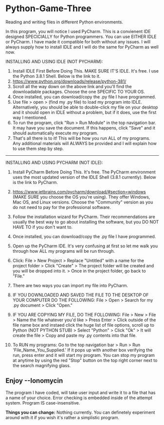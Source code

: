 # Python-Game-Three
Reading and writing files in different Python environments.

In this program, you will notice I used PyCharm. This is a convienent IDE designed SPECICIALLY for Python programmers. You can use EITHER IDLE or PyCharm. I have made it compatible for both without any issues. I will always supply how to install IDLE and I will do the same for PyCharm as well now.

INSTALLING AND USING IDLE (NOT PYCHARM):
1. Install IDLE First Before Doing This. MAKE SURE IT'S IDLE. It's free. I use the Python 3.8.1 Shell. Below is the link to it.
2. https://www.python.org/downloads/release/python-381/
3. Scroll all the way down on the above link and you'll find the downloadable packages. Choose the one SPECIFIC TO YOUR OS.
4. Once installed, you can download/copy the .py file I have programmed.
5. Use file > open > (find my .py file) to load my program into IDLE. Alternatively, you should be able to double-click my file on your desktop and it should open in IDLE without a problem, but if it does, use the first way I mentioned.
6. To run the program, click "Run > Run Module" in the top navigation bar. It may have you save the document. If this happens, click "Save" and it should automatically execute my program.
7. That's all there is to it! This will be how you run ALL of my programs. Any additional materials will ALWAYS be provided and I will explain how to use them step by step.
------------------------------------------------------------------------------------------------------------------------------
INSTALLING AND USING PYCHARM (NOT IDLE):
1. Install PyCharm Before Doing This. It's free. The PyCharm environment uses the most updated version of the IDLE Shell (3.8.1 currently). Below is the link to PyCharm.
2. https://www.jetbrains.com/pycharm/download/#section=windows (MAKE SURE you choose the OS you're using). They offer Windows, Mac OS, and Linux versions. Choose the "Community" version as you do not need to pay for the professional software.

3. Follow the installation wizard for PyCharm. Their recommendations are usually the best way to go about installing the software, but you DO NOT HAVE TO if you don't want to.
4. Once installed, you can download/copy the .py file I have programmed.

5. Open up the PyCharm IDE. It's very confusing at first so let me walk you through how ALL my programs will be run through.
6. Click: File > New Project > Replace "Untitled" with a name for the project folder > Click "Create" > The project folder will be created and you will be dropped into it. > Once in the project folder, go back to "File."

7. There are two ways you can import my file into PyCharm. 

8. IF YOU DOWNLOADED AND SAVED THE FILE TO THE DESKTOP OF YOUR COMPUTER DO THE FOLLOWING: File > Open > Search for my .py document > Click "Open."
9. IF YOU ARE COPYING MY FILE, DO THE FOLLOWING: File > New > File > Name the file whatever you'd like > Press Enter > Click outside of the file name box and instaed click the huge list of file options, scroll up to Python (NOT PYTHON STUB) > Select "Python" > Click "Ok" > It will create the file > Copy and paste my .py contents into that file.

10. To RUN my programs: Go to the top navigation bar > Run > Run 'File_Name_You_Supplied.' If it pops up with another box verifying the run, press enter and it will start my program. You can stop my program at anytime by using the red "Stop" button on the top right corner next to the search magnifying glass.

Enjoy
--Ionomycin
------------------------------------------------------------------------------------------------------------------------------
The program I have coded, will take user input and write it to a file that has a name of your choice. Error checking is embedded inside of the attempt system. Program IS case-insensitive.

**Things you can change:**
Nothing currently. You can definetely experiment around with it if you wish it's rather a simplistic program.
